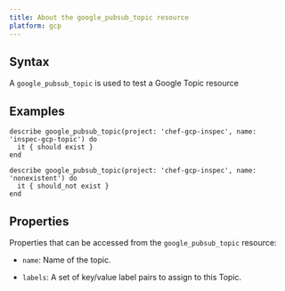 ```yaml
---
title: About the google_pubsub_topic resource
platform: gcp
---
```


## Syntax
A `google_pubsub_topic` is used to test a Google Topic resource

## Examples
```
describe google_pubsub_topic(project: 'chef-gcp-inspec', name: 'inspec-gcp-topic') do
  it { should exist }
end

describe google_pubsub_topic(project: 'chef-gcp-inspec', name: 'nonexistent') do
  it { should_not exist }
end
```

## Properties
Properties that can be accessed from the `google_pubsub_topic` resource:

  * `name`: Name of the topic.

  * `labels`: A set of key/value label pairs to assign to this Topic.
